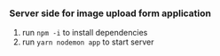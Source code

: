### Server side for image upload form application

1. run `npm -i` to install dependencies
2. run `yarn nodemon app` to start server